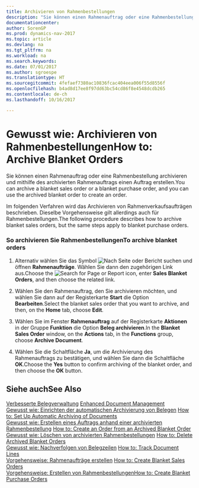 ```yaml
---
title: Archivieren von Rahmenbestellungen
description: "Sie können einen Rahmenauftrag oder eine Rahmenbestellung archivieren und mithilfe des archivierten Rahmenauftrags einen Auftrag erstellen."
documentationcenter: 
author: SorenGP
ms.prod: dynamics-nav-2017
ms.topic: article
ms.devlang: na
ms.tgt_pltfrm: na
ms.workload: na
ms.search.keywords: 
ms.date: 07/01/2017
ms.author: sgroespe
ms.translationtype: HT
ms.sourcegitcommit: 4fefaef7380ac10836fcac404eea006f55d8556f
ms.openlocfilehash: b4ad8d17ee8f97dd63bc54cd86f8e4548dcdb265
ms.contentlocale: de-ch
ms.lasthandoff: 10/16/2017

---
```

# <a name="how-to-archive-blanket-orders"></a><span data-ttu-id="f1ba2-103">Gewusst wie: Archivieren von Rahmenbestellungen</span><span class="sxs-lookup"><span data-stu-id="f1ba2-103">How to: Archive Blanket Orders</span></span>
<span data-ttu-id="f1ba2-104">Sie können einen Rahmenauftrag oder eine Rahmenbestellung archivieren und mithilfe des archivierten Rahmenauftrags einen Auftrag erstellen.</span><span class="sxs-lookup"><span data-stu-id="f1ba2-104">You can archive a blanket sales order or a blanket purchase order, and you can use the archived blanket order to create an order.</span></span>  
  
 <span data-ttu-id="f1ba2-105">Im folgenden Verfahren wird das Archivieren von Rahmenverkaufsaufträgen beschrieben. Dieselbe Vorgehensweise gilt allerdings auch für Rahmenbestellungen.</span><span class="sxs-lookup"><span data-stu-id="f1ba2-105">The following procedure describes how to archive blanket sales orders, but the same steps apply to blanket purchase orders.</span></span>  
  
### <a name="to-archive-blanket-orders"></a><span data-ttu-id="f1ba2-106">So archivieren Sie Rahmenbestellungen</span><span class="sxs-lookup"><span data-stu-id="f1ba2-106">To archive blanket orders</span></span>  
  
1.  <span data-ttu-id="f1ba2-107">Alternativ wählen Sie das Symbol ![Nach Seite oder Bericht suchen](media/ui-search/search_small.png "Nach Seite oder Bericht suchen") und öffnen **Rahmenaufträge**. Wählen Sie dann den zugehörigen Link aus.</span><span class="sxs-lookup"><span data-stu-id="f1ba2-107">Choose the ![Search for Page or Report](media/ui-search/search_small.png "Search for Page or Report icon") icon, enter **Sales Blanket Orders**, and then choose the related link.</span></span>  
  
2.  <span data-ttu-id="f1ba2-108">Wählen Sie den Rahmenauftrag, den Sie archivieren möchten, und wählen Sie dann auf der Registerkarte **Start** die Option **Bearbeiten**.</span><span class="sxs-lookup"><span data-stu-id="f1ba2-108">Select the blanket sales order that you want to archive, and then, on the **Home** tab, choose **Edit**.</span></span>  
  
3.  <span data-ttu-id="f1ba2-109">Wählen Sie im Fenster **Rahmenauftrag** auf der Registerkarte **Aktionen** in der Gruppe **Funktion** die Option **Beleg archivieren**.</span><span class="sxs-lookup"><span data-stu-id="f1ba2-109">In the **Blanket Sales Order** window, on the **Actions** tab, in the **Functions** group, choose **Archive Document**.</span></span>  
  
4.  <span data-ttu-id="f1ba2-110">Wählen Sie die Schaltfläche **Ja**, um die Archivierung des Rahmenauftrags zu bestätigen, und wählen Sie dann die Schaltfläche **OK**.</span><span class="sxs-lookup"><span data-stu-id="f1ba2-110">Choose the **Yes** button to confirm archiving of the blanket order, and then choose the **OK** button.</span></span>  
  
## <a name="see-also"></a><span data-ttu-id="f1ba2-111">Siehe auch</span><span class="sxs-lookup"><span data-stu-id="f1ba2-111">See Also</span></span>  
 <span data-ttu-id="f1ba2-112">[Verbesserte Belegverwaltung](enhanced-document-management.md) </span><span class="sxs-lookup"><span data-stu-id="f1ba2-112">[Enhanced Document Management](enhanced-document-management.md) </span></span>  
 <span data-ttu-id="f1ba2-113">[Gewusst wie: Einrichten der automatischen Archivierung von Belegen](how-to-set-up-automatic-archiving-of-documents.md) </span><span class="sxs-lookup"><span data-stu-id="f1ba2-113">[How to: Set Up Automatic Archiving of Documents](how-to-set-up-automatic-archiving-of-documents.md) </span></span>  
 <span data-ttu-id="f1ba2-114">[Gewusst wie: Erstellen eines Auftrags anhand einer archivierten Rahmenbestellung](how-to-create-an-order-from-an-archived-blanket-order.md) </span><span class="sxs-lookup"><span data-stu-id="f1ba2-114">[How to: Create an Order from an Archived Blanket Order](how-to-create-an-order-from-an-archived-blanket-order.md) </span></span>  
 <span data-ttu-id="f1ba2-115">[Gewusst wie: Löschen von archivierten Rahmenbestellungen](how-to-delete-archived-blanket-orders.md) </span><span class="sxs-lookup"><span data-stu-id="f1ba2-115">[How to: Delete Archived Blanket Orders](how-to-delete-archived-blanket-orders.md) </span></span>  
 <span data-ttu-id="f1ba2-116">[Gewusst wie: Nachverfolgen von Belegzeilen](how-to-track-document-lines.md) </span><span class="sxs-lookup"><span data-stu-id="f1ba2-116">[How to: Track Document Lines](how-to-track-document-lines.md) </span></span>  
 <span data-ttu-id="f1ba2-117">[Vorgehensweise: Rahmenaufträge erstellen](how-to-create-blanket-sales-orders.md) </span><span class="sxs-lookup"><span data-stu-id="f1ba2-117">[How to: Create Blanket Sales Orders](how-to-create-blanket-sales-orders.md) </span></span>  
 [<span data-ttu-id="f1ba2-118">Vorgehensweise: Erstellen von Rahmenbestellungen</span><span class="sxs-lookup"><span data-stu-id="f1ba2-118">How to: Create Blanket Purchase Orders</span></span>](how-to-create-blanket-purchase-orders.md)
